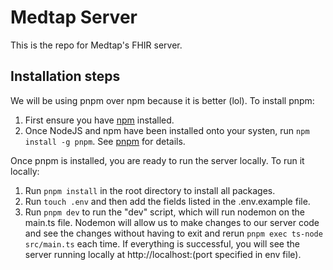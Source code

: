 # Medtap Server
This is the repo for Medtap's FHIR server.

## Installation steps
We will be using pnpm over npm because it is better (lol). To install pnpm:
1. First ensure you have [npm](https://docs.npmjs.com/downloading-and-installing-node-js-and-npm) installed. 
2. Once NodeJS and npm have been installed onto your systen, run `npm install -g pnpm`. See [pnpm](https://pnpm.io/installation) for details.

Once pnpm is installed, you are ready to run the server locally. To run it locally:
1. Run `pnpm install` in the root directory to install all packages.
2. Run `touch .env` and then add the fields listed in the .env.example file.
3. Run `pnpm dev` to run the "dev" script, which will run nodemon on the main.ts file. Nodemon will allow us to make changes to our server code and see the changes without having to exit and rerun `pnpm exec ts-node src/main.ts` each time. If everything is successful, you will see the server running locally at http://localhost:(port specified in env file).
